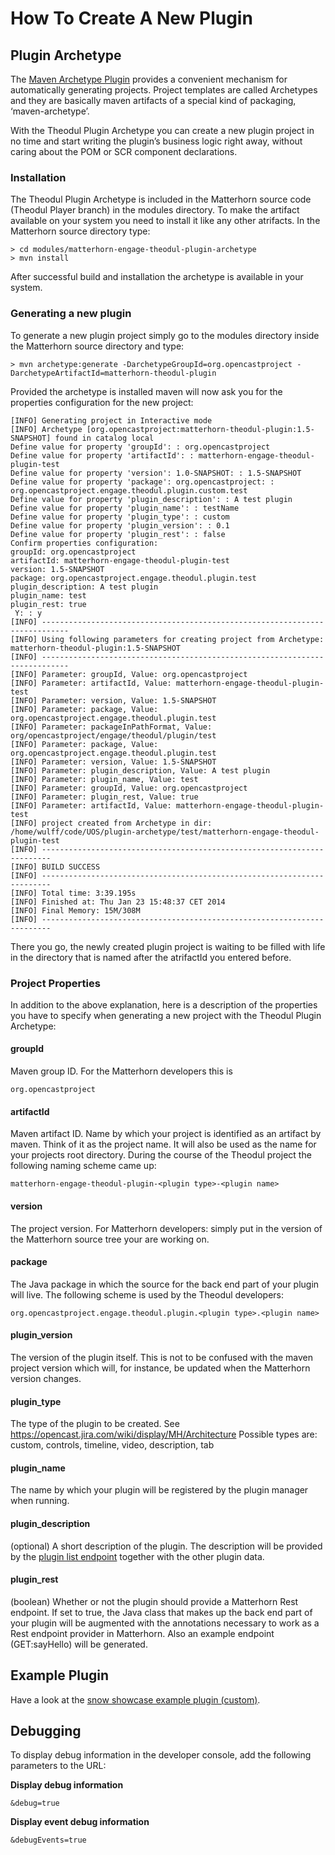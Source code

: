 # How To Create A New Plugin

## Plugin Archetype

The [Maven Archetype Plugin](http://maven.apache.org/archetype/maven-archetype-plugin/) provides a convenient mechanism for automatically generating projects. Project templates are called Archetypes and they are basically maven artifacts of a special kind of packaging, ‘maven-archetype’.

With the Theodul Plugin Archetype you can create a new plugin project in no time and start writing the plugin’s business logic right away, without caring about the POM or SCR component declarations.

### Installation

The Theodul Plugin Archetype is included in the Matterhorn source code (Theodul Player branch) in the modules directory. To make the artifact available on your system you need to install it like any other atrifacts. In the Matterhorn source directory type:

    > cd modules/matterhorn-engage-theodul-plugin-archetype
    > mvn install

After successful build and installation the archetype is available in your system.

### Generating a new plugin

To generate a new plugin project simply go to the modules directory inside the Matterhorn source directory and type:

    > mvn archetype:generate -DarchetypeGroupId=org.opencastproject -DarchetypeArtifactId=matterhorn-theodul-plugin

Provided the archetype is installed maven will now ask you for the properties configuration for the new project:

    [INFO] Generating project in Interactive mode
    [INFO] Archetype [org.opencastproject:matterhorn-theodul-plugin:1.5-SNAPSHOT] found in catalog local
    Define value for property 'groupId': : org.opencastproject
    Define value for property 'artifactId': : matterhorn-engage-theodul-plugin-test
    Define value for property 'version': 1.0-SNAPSHOT: : 1.5-SNAPSHOT
    Define value for property 'package': org.opencastproject: : org.opencastproject.engage.theodul.plugin.custom.test
    Define value for property 'plugin_description': : A test plugin
    Define value for property 'plugin_name': : testName 
    Define value for property 'plugin_type': : custom
    Define value for property 'plugin_version': : 0.1
    Define value for property 'plugin_rest': : false
    Confirm properties configuration:
    groupId: org.opencastproject
    artifactId: matterhorn-engage-theodul-plugin-test
    version: 1.5-SNAPSHOT
    package: org.opencastproject.engage.theodul.plugin.test
    plugin_description: A test plugin
    plugin_name: test
    plugin_rest: true
     Y: : y
    [INFO] ----------------------------------------------------------------------------
    [INFO] Using following parameters for creating project from Archetype: matterhorn-theodul-plugin:1.5-SNAPSHOT
    [INFO] ----------------------------------------------------------------------------
    [INFO] Parameter: groupId, Value: org.opencastproject
    [INFO] Parameter: artifactId, Value: matterhorn-engage-theodul-plugin-test
    [INFO] Parameter: version, Value: 1.5-SNAPSHOT
    [INFO] Parameter: package, Value: org.opencastproject.engage.theodul.plugin.test
    [INFO] Parameter: packageInPathFormat, Value: org/opencastproject/engage/theodul/plugin/test
    [INFO] Parameter: package, Value: org.opencastproject.engage.theodul.plugin.test
    [INFO] Parameter: version, Value: 1.5-SNAPSHOT
    [INFO] Parameter: plugin_description, Value: A test plugin
    [INFO] Parameter: plugin_name, Value: test
    [INFO] Parameter: groupId, Value: org.opencastproject
    [INFO] Parameter: plugin_rest, Value: true
    [INFO] Parameter: artifactId, Value: matterhorn-engage-theodul-plugin-test
    [INFO] project created from Archetype in dir: /home/wulff/code/UOS/plugin-archetype/test/matterhorn-engage-theodul-plugin-test
    [INFO] ------------------------------------------------------------------------
    [INFO] BUILD SUCCESS
    [INFO] ------------------------------------------------------------------------
    [INFO] Total time: 3:39.195s
    [INFO] Finished at: Thu Jan 23 15:48:37 CET 2014
    [INFO] Final Memory: 15M/308M
    [INFO] ------------------------------------------------------------------------

There you go, the newly created plugin project is waiting to be filled with life in the directory that is named after the atrifactId you entered before.

### Project Properties

In addition to the above explanation, here is a description of the properties you have to specify when generating a new project with the Theodul Plugin Archetype:

#### groupId

Maven group ID. For the Matterhorn developers this is

    org.opencastproject

#### artifactId

Maven artifact ID. Name by which your project is identified as an artifact by maven. Think of it as the project name. It will also be used as the name for your projects root directory. During the course of the Theodul project the following naming scheme came up:

    matterhorn-engage-theodul-plugin-<plugin type>-<plugin name>

#### version

The project version. For Matterhorn developers: simply put in the version of the Matterhorn source tree your are working on.

#### package

The Java package in which the source for the back end part of your plugin will live. The following scheme is used by the Theodul developers:

    org.opencastproject.engage.theodul.plugin.<plugin type>.<plugin name>

#### plugin_version

The version of the plugin itself. This is not to be confused with the maven project version which will, for instance, be updated when the Matterhorn version changes.

#### plugin_type

The type of the plugin to be created. See https://opencast.jira.com/wiki/display/MH/Architecture
Possible types are: custom, controls, timeline, video, description, tab

#### plugin_name

The name by which your plugin will be registered by the plugin manager when running.

#### plugin_description

(optional) A short description of the plugin. The description will be provided by the [plugin list endpoint](https://engagedevcamp.wordpress.com/2013/04/15/plugin-infrastructure/) together with the other plugin data.

#### plugin_rest

(boolean) Whether or not the plugin should provide a Matterhorn Rest endpoint. If set to true, the Java class that makes up the back end part of your plugin will be augmented with the annotations necessary to work as a Rest endpoint provider in Matterhorn. Also an example endpoint (GET:sayHello) will be generated.


## Example Plugin
Have a look at the [snow showcase example plugin (custom)](https://bitbucket.org/CallToPower/theodul-snowshowcase-plugin).

## Debugging
To display debug information in the developer console, add the following parameters to the URL:

**Display debug information**

    &debug=true

**Display event debug information**

    &debugEvents=true

